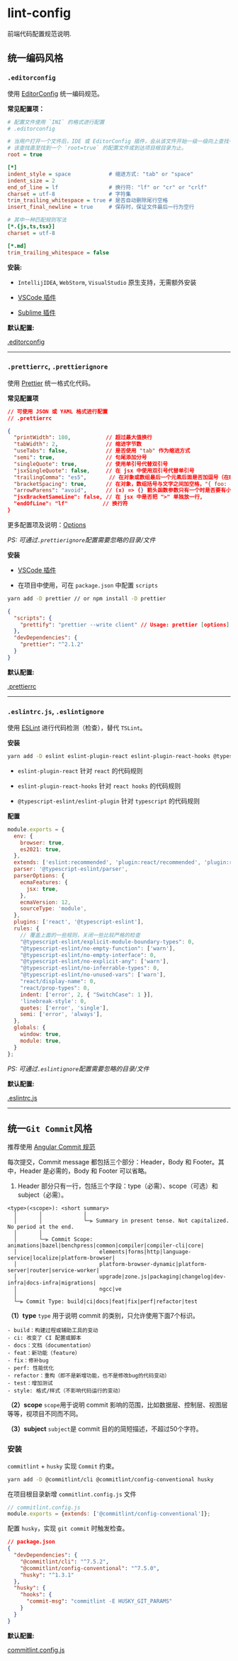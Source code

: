 # lint-config

前端代码配置规范说明.

## 统一编码风格

### `.editorconfig`

使用 [EditorConfig](https://editorconfig.org/) 统一编码规范。

**常见配置项：**

```ini
# 配置文件使用 `INI` 的格式进行配置
# .editorconfig

# 当用户打开一个文件后，IDE 或 EditorConfig 插件，会从该文件开始一级一级向上查找一个名为 `.editorconfig` 的配置文件。
# 该查找直至找到一个 `root=true` 的配置文件或到达项目根目录为止。
root = true

[*]
indent_style = space            # 缩进方式: "tab" or "space"
indent_size = 2
end_of_line = lf                # 换行符: "lf" or "cr" or "crlf"
charset = utf-8                 # 字符集
trim_trailing_whitespace = true # 是否自动删除尾行空格
insert_final_newline = true     # 保存时，保证文件最后一行为空行

# 其中一种匹配规则写法
[*.{js,ts,tsx}]
charset = utf-8

[*.md]
trim_trailing_whitespace = false
```

**安装:**

- `IntellijIDEA`, `WebStorm`, `VisualStudio` 原生支持，无需额外安装

- [VSCode 插件](https://marketplace.visualstudio.com/items?itemName=EditorConfig.EditorConfig)

- [Sublime 插件](https://github.com/sindresorhus/editorconfig-sublime#readme)

**默认配置:**

[.editorconfig](./.editorconfig)

---

### `.prettierrc`, `.prettierignore`

使用 [Prettier](https://prettier.io/docs/en/index.html) 统一格式化代码。

**常见配置项**

```json
// 可使用 JSON 或 YAML 格式进行配置
// .prettierrc

{
  "printWidth": 180,           // 超过最大值换行
  "tabWidth": 2,               // 缩进字节数
  "useTabs": false,            // 是否使用 "tab" 作为缩进方式
  "semi": true,                // 句尾添加分号
  "singleQuote": true,         // 使用单引号代替双引号
  "jsxSingleQuote": false,     // 在 jsx 中使用双引号代替单引号
  "trailingComma": "es5",       // 在对象或数组最后一个元素后面是否加逗号（在ES5中加尾逗号）
  "bracketSpacing": true,      // 在对象，数组括号与文字之间加空格，"{ foo: bar }"
  "arrowParens": "avoid",      // (x) => {} 箭头函数参数只有一个时是否要有小括号。avoid：省略括号
  "jsxBracketSameLine": false, // 在 jsx 中是否把 ">" 单独放一行,
  "endOfLine": "lf"           // 换行符
}
```

更多配置项及说明：[Options](https://prettier.io/docs/en/options.html)

*PS: 可通过`.prettierignore`配置需要忽略的目录/文件*

**安装**

- [VSCode 插件](https://marketplace.visualstudio.com/items?itemName=esbenp.prettier-vscode)

- 在项目中使用，可在 `package.json` 中配置 `scripts`

```bash
yarn add -D prettier // or npm install -D prettier
```

```json
{
  "scripts": {
    "prettify": "prettier --write client" // Usage: prettier [options] [file/dir/glob ...]
  },
  "devDependencies": {
    "prettier": "^2.1.2"
  }
}
```

**默认配置:**

[.prettierrc](./.prettierrc)

---

### `.eslintrc.js`, `.eslintignore`

使用 [ESLint](https://eslint.org/) 进行代码检测（检查），替代 `TSLint`。

**安装**

```bash
yarn add -D eslint eslint-plugin-react eslint-plugin-react-hooks @typescript-eslint/parser @typescript-eslint/eslint-plugin
```

- `eslint-plugin-react` 针对 `react` 的代码规则

- `eslint-plugin-react-hooks` 针对 `react hooks` 的代码规则

- `@typescript-eslint/eslint-plugin` 针对 `typescript` 的代码规则

**配置**

```js
module.exports = {
  env: {
    browser: true,
    es2021: true,
  },
  extends: ['eslint:recommended', 'plugin:react/recommended', 'plugin:react-hooks/recommended', 'plugin:@typescript-eslint/recommended'],
  parser: '@typescript-eslint/parser',
  parserOptions: {
    ecmaFeatures: {
      jsx: true,
    },
    ecmaVersion: 12,
    sourceType: 'module',
  },
  plugins: ['react', '@typescript-eslint'],
  rules: {
    // 覆盖上面的一些规则，关闭一些比较严格的检查
    "@typescript-eslint/explicit-module-boundary-types": 0,
    "@typescript-eslint/no-empty-function": ['warn'],
    "@typescript-eslint/no-empty-interface": 0,
    "@typescript-eslint/no-explicit-any": ['warn'],
    "@typescript-eslint/no-inferrable-types": 0,
    "@typescript-eslint/no-unused-vars": ['warn'],
    "react/display-name": 0,
    "react/prop-types": 0,
    indent: ['error', 2, { "SwitchCase": 1 }],
    'linebreak-style': 0,
    quotes: ['error', 'single'],
    semi: ['error', 'always'],
  },
  globals: {
    window: true,
    module: true,
  }
};
```

*PS: 可通过`.eslintignore`配置需要忽略的目录/文件*

**默认配置:**

[.eslintrc.js](./.eslintrc.js)

---

## 统一`Git Commit`风格

推荐使用 [Angular Commit 规范](https://github.com/angular/angular/blob/master/CONTRIBUTING.md#commit)

每次提交，Commit message 都包括三个部分：Header，Body 和 Footer。其中，Header 是必需的，Body 和 Footer 可以省略。

1. Header 部分只有一行，包括三个字段：type（必需）、scope（可选）和subject（必需）。

```
<type>(<scope>): <short summary>
  │       │             │
  │       │             └─⫸ Summary in present tense. Not capitalized. No period at the end.
  │       │
  │       └─⫸ Commit Scope: animations|bazel|benchpress|common|compiler|compiler-cli|core|
  │                          elements|forms|http|language-service|localize|platform-browser|
  │                          platform-browser-dynamic|platform-server|router|service-worker|
  │                          upgrade|zone.js|packaging|changelog|dev-infra|docs-infra|migrations|
  │                          ngcc|ve
  │
  └─⫸ Commit Type: build|ci|docs|feat|fix|perf|refactor|test
```

**（1）type**
`type` 用于说明 commit 的类别，只允许使用下面7个标识。
```
- build：构建过程或辅助工具的变动
- ci: 改变了 CI 配置或脚本
- docs：文档（documentation）
- feat：新功能（feature）
- fix：修补bug
- perf: 性能优化
- refactor：重构（即不是新增功能，也不是修改bug的代码变动）
- test：增加测试
- style: 格式/样式（不影响代码运行的变动）
```

**（2）scope**
`scope`用于说明 commit 影响的范围，比如数据层、控制层、视图层等等，视项目不同而不同。

**（3）subject**
`subject`是 commit 目的的简短描述，不超过50个字符。

### 安装

`commitlint` + `husky` 实现 `Commit` 约束。

```bash
yarn add -D @commitlint/cli @commitlint/config-conventional husky
```

在项目根目录新增 `commitlint.config.js` 文件

```js
// commitlint.config.js
module.exports = {extends: ['@commitlint/config-conventional']};
```

配置 `husky`，实现 `git commit` 时触发检查。

```json
// package.json
{
  "devDependencies": {
    "@commitlint/cli": "^7.5.2",
    "@commitlint/config-conventional": "^7.5.0",
    "husky": "^1.3.1"
  },
  "husky": {
    "hooks": {
      "commit-msg": "commitlint -E HUSKY_GIT_PARAMS"
    }
  }
}
```

**默认配置:**

[commitlint.config.js](./commitlint.config.js)
